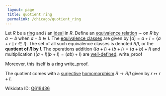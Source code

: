 ```yaml
---
 layout: page
 title: quotient ring
 permalink: /chicago/quotient_ring
---
```

Let $R$ be a [ring](https://defsmath.github.io/DefsMath/ring) and $I$ an [ideal](https://defsmath.github.io/DefsMath/ring_ideal) in $R$. Define an [equivalence relation](https://defsmath.github.io/DefsMath/equivalence_relation) $\sim$ on $R$ by $a\sim b$ when $a-b \in I$. The [equivalence classes](https://defsmath.github.io/DefsMath/equivalence_class) are given by $[a] = a+ I = \{a+r \mid r\in I\}$. The set of all such equivalence classes is denoted $R/I$, or the **quotient of $R$ by $I$**.  The operations addition ($(a+I)+ (b+I) = (a+b)+I$) and multiplication ($(a+I)(b+I) = (ab)+I$) are [well-defined](https://defsmath.github.io/DefsMath/well-defined). write_proof 

Moreover, this itself is a [ring](https://defsmath.github.io/DefsMath/ring) write_proof.

The quotient comes with a [surjective](https://defsmath.github.io/DefsMath/surjective) [homomorphism](https://defsmath.github.io/DefsMath/ring_homomorphism) $R\to R/I$ given by $r\mapsto r+I$.

Wikidata ID: [Q619436](https://www.wikidata.org/wiki/Q619436)